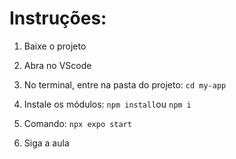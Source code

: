 # Instruções:

1. Baixe o projeto

2. Abra no VScode

3. No terminal, entre na pasta do projeto: `cd my-app`

4. Instale os módulos: `npm install`ou `npm i `

5. Comando: `npx expo start `

6. Siga a aula
